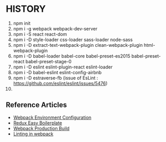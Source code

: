 # HISTORY
1) npm init
2) npm i -g webpack webpack-dev-server 
3) npm i -S react react-dom
4) npm i -D style-loader css-loader sass-loader node-sass
5) npm i -D extract-text-webpack-plugin clean-webpack-plugin html-webpack-plugin
6) npm i -D babel-loader babel-core babel-preset-es2015 babel-preset-react babel-preset-stage-0
7) npm i -D eslint eslint-plugin-react eslint-loader
8) npm i -D babel-eslint eslint-config-airbnb
9) npm i -D estraverse-fb (issue of EsLint : https://github.com/eslint/eslint/issues/5476)
10) 


## Reference Articles
- [Webpack Environment Configuration](http://jonnyreeves.co.uk/2016/simple-webpack-prod-and-dev-config/)
- [Redux Easy Boilerplate](https://github.com/anorudes/redux-easy-boilerplate)
- [Webpack Production Build](http://moduscreate.com/optimizing-react-es6-webpack-production-build/)
- [Linting in webpack](https://survivejs.com/webpack_react/linting_in_webpack/)